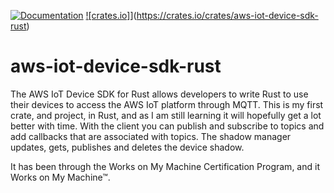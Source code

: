 [![Documentation](https://docs.rs/aws-iot-device-sdk-rust/badge.svg)](https://docs.rs/aws-iot-device-sdk-rust/)
[![crates.io]](https://crates.io/crates/aws-iot-device-sdk-rust)](https://crates.io/crates/aws-iot-device-sdk-rust)

# aws-iot-device-sdk-rust

The AWS IoT Device SDK for Rust allows developers to write Rust to use their devices to access the AWS IoT platform through MQTT.
This is my first crate, and project, in Rust, and as I am still learning it will hopefully get a lot better with time.
With the client you can publish and subscribe to topics and add callbacks that are associated with topics.
The shadow manager updates, gets, publishes and deletes the device shadow.

It has been through the Works on My Machine Certification Program, and it Works on My Machine™.
